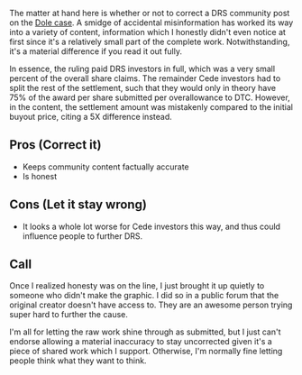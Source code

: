 The matter at hand here is whether or not to correct a DRS community post on the [Dole case](https://courts.delaware.gov/Opinions/Download.aspx?id=252690#page=12). A smidge of accidental misinformation has worked its way into a variety of content, information which I honestly didn't even notice at first since it's a relatively small part of the complete work. Notwithstanding, it's a material difference if you read it out fully.

In essence, the ruling paid DRS investors in full, which was a very small percent of the overall share claims. The remainder Cede investors had to split the rest of the settlement, such that they would only in theory have 75% of the award per share submitted per overallowance to DTC. However, in the content, the settlement amount was mistakenly compared to the initial buyout price, citing a 5X difference instead.

## Pros (Correct it)

- Keeps community content factually accurate  
- Is honest

## Cons (Let it stay wrong)

- It looks a whole lot worse for Cede investors this way, and thus could influence people to further DRS.

## Call

Once I realized honesty was on the line, I just brought it up quietly to someone who didn't make the graphic. I did so in a public forum that the original creator doesn't have access to. They are an awesome person trying super hard to further the cause.

I'm all for letting the raw work shine through as submitted, but I just can't endorse allowing a material inaccuracy to stay uncorrected given it's a piece of shared work which I support. Otherwise, I'm normally fine letting people think what they want to think.
